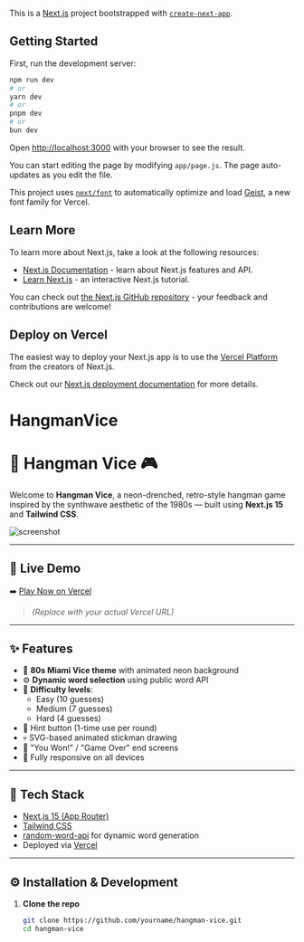 This is a [Next.js](https://nextjs.org) project bootstrapped with [`create-next-app`](https://github.com/vercel/next.js/tree/canary/packages/create-next-app).

## Getting Started

First, run the development server:

```bash
npm run dev
# or
yarn dev
# or
pnpm dev
# or
bun dev
```

Open [http://localhost:3000](http://localhost:3000) with your browser to see the result.

You can start editing the page by modifying `app/page.js`. The page auto-updates as you edit the file.

This project uses [`next/font`](https://nextjs.org/docs/app/building-your-application/optimizing/fonts) to automatically optimize and load [Geist](https://vercel.com/font), a new font family for Vercel.

## Learn More

To learn more about Next.js, take a look at the following resources:

- [Next.js Documentation](https://nextjs.org/docs) - learn about Next.js features and API.
- [Learn Next.js](https://nextjs.org/learn) - an interactive Next.js tutorial.

You can check out [the Next.js GitHub repository](https://github.com/vercel/next.js) - your feedback and contributions are welcome!

## Deploy on Vercel

The easiest way to deploy your Next.js app is to use the [Vercel Platform](https://vercel.com/new?utm_medium=default-template&filter=next.js&utm_source=create-next-app&utm_campaign=create-next-app-readme) from the creators of Next.js.

Check out our [Next.js deployment documentation](https://nextjs.org/docs/app/building-your-application/deploying) for more details.
# HangmanVice


# 🌴 Hangman Vice 🎮

Welcome to **Hangman Vice**, a neon-drenched, retro-style hangman game inspired by the synthwave aesthetic of the 1980s — built using **Next.js 15** and **Tailwind CSS**.

![screenshot](./public/hangman-screenshot.png)

---

## 🔗 Live Demo

➡️ [Play Now on Vercel](https://your-vercel-deployment-url.vercel.app)

> *(Replace with your actual Vercel URL)*

---

## ✨ Features

- 🎨 **80s Miami Vice theme** with animated neon background
- ⚙️ **Dynamic word selection** using public word API
- 🧠 **Difficulty levels**:  
  - Easy (10 guesses)  
  - Medium (7 guesses)  
  - Hard (4 guesses)
- 🎯 Hint button (1-time use per round)
- 💀 SVG-based animated stickman drawing
- 🎉 "You Won!" / "Game Over" end screens
- 🧩 Fully responsive on all devices

---

## 🧰 Tech Stack

- [Next.js 15 (App Router)](https://nextjs.org/)
- [Tailwind CSS](https://tailwindcss.com/)
- [random-word-api](https://random-word-api.herokuapp.com/) for dynamic word generation
- Deployed via [Vercel](https://vercel.com)

---

## ⚙️ Installation & Development

1. **Clone the repo**
   ```bash
   git clone https://github.com/yourname/hangman-vice.git
   cd hangman-vice
